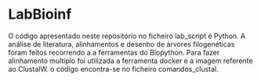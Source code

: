 # LabBioinf
O código apresentado neste repositório no ficheiro lab_script é Python.
A análise de literatura, alinhamentos e desenho de árvores filogenéticas foram feitos recorrendo a a ferramentas do Biopython.
Para fazer alinhamento multiplo foi utilizada a ferramenta docker e a imagem referente ao ClustalW. o código encontra-se no ficheiro comandos_clustal.
